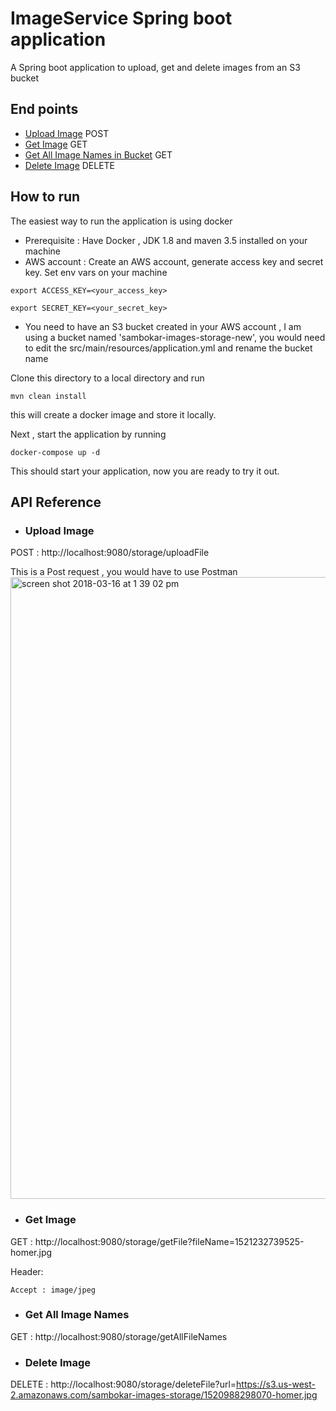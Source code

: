 # ImageService Spring boot application
A Spring boot application to upload, get and delete images from an S3 bucket

## End points
* [Upload Image](http://localhost:9080/storage/uploadFile) POST
* [Get Image](http://localhost:9080/storage/getFile?fileName=<fileName>) GET
* [Get All Image Names in Bucket](http://tds.sbg.intuit.com/v4/graphql) GET
* [Delete Image](http://localhost:9080/storage/deleteFile?url=<s3_url_of_image>) DELETE



## How to run
The easiest way to run the application is using docker 
* Prerequisite : Have Docker , JDK 1.8 and maven 3.5 installed on your machine
* AWS account : Create an AWS account, generate access key and secret key. Set env vars on your machine 

```export ACCESS_KEY=<your_access_key>```

```export SECRET_KEY=<your_secret_key>```

* You need to have an S3 bucket created in your AWS account , I am using a bucket named 'sambokar-images-storage-new',
you would need to edit the src/main/resources/application.yml and rename the bucket name

Clone this directory to a local directory and run 

```mvn clean install``` 

this will create a docker image and store it locally. 

Next , start the application by running 

```docker-compose up -d```

This should start your application, now you are ready to try it out.

## API Reference

* ### Upload Image ###

POST : http://localhost:9080/storage/uploadFile 

This is a Post request , you would have to use Postman 
<img width="995" alt="screen shot 2018-03-16 at 1 39 02 pm" src="https://user-images.githubusercontent.com/25832353/37543667-8d43d630-291f-11e8-8cc9-ca341f0eff19.png">

* ### Get Image ###

GET : http://localhost:9080/storage/getFile?fileName=1521232739525-homer.jpg 

Header:

```Accept : image/jpeg```

* ### Get All Image Names ###

GET : http://localhost:9080/storage/getAllFileNames 

* ### Delete Image ###

DELETE : http://localhost:9080/storage/deleteFile?url=https://s3.us-west-2.amazonaws.com/sambokar-images-storage/1520988298070-homer.jpg 

